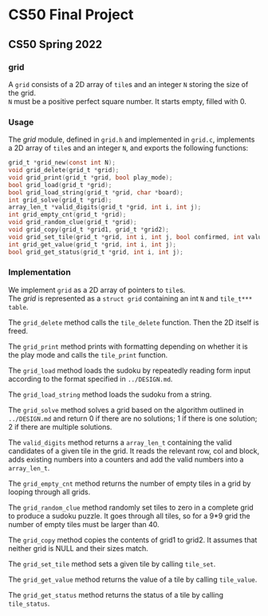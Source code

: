 # CS50 Final Project

## CS50 Spring 2022

### grid

A `grid` consists of a 2D array of `tile`s and an integer `N` storing the size of the grid.  
`N` must be a positive perfect square number.
It starts empty, filled with 0.

### Usage

The *grid* module, defined in `grid.h` and implemented in `grid.c`, implements a 2D array of `tile`s and an integer `N`, and exports the following functions:

```c
grid_t *grid_new(const int N);
void grid_delete(grid_t *grid);
void grid_print(grid_t *grid, bool play_mode);
bool grid_load(grid_t *grid);
bool grid_load_string(grid_t *grid, char *board);
int grid_solve(grid_t *grid);
array_len_t *valid_digits(grid_t *grid, int i, int j);
int grid_empty_cnt(grid_t *grid);
void grid_random_clue(grid_t *grid);
void grid_copy(grid_t *grid1, grid_t *grid2);
void grid_set_tile(grid_t *grid, int i, int j, bool confirmed, int value);
int grid_get_value(grid_t *grid, int i, int j);
bool grid_get_status(grid_t *grid, int i, int j);
```

### Implementation

We implement `grid` as a 2D array of pointers to `tile`s.  
The *grid* is represented as a `struct grid` containing an int `N` and `tile_t*** table`.  

The `grid_delete` method calls the `tile_delete` function. Then the 2D itself is freed.

The `grid_print` method prints with formatting depending on whether it is the play mode and calls the `tile_print` function.

The `grid_load` method loads the sudoku by repeatedly reading form input according to the format specified in `../DESIGN.md`.

The `grid_load_string` method loads the sudoku from a string.

The `grid_solve` method solves a grid based on the algorithm outlined in `../DESIGN.md` and return 0 if there are no solutions; 1 if there is one solution; 2 if there are multiple solutions.

The `valid_digits` method returns a `array_len_t` containing the valid candidates of a given tile in the grid. It reads the relevant row, col and block, adds existing numbers into a counters and add the valid numbers into a `array_len_t`.

The `grid_empty_cnt` method returns the number of empty tiles in a grid by looping through all grids.

The `grid_random_clue` method randomly set tiles to zero in a complete grid to produce a sudoku puzzle. It goes through all tiles, so for a 9*9 grid the number of empty tiles must be larger than 40.

The `grid_copy` method copies the contents of grid1 to grid2. It assumes that neither grid is NULL and their sizes match.

The `grid_set_tile` method sets a given tile by calling `tile_set`.

The `grid_get_value` method returns the value of a tile by calling `tile_value`.

The `grid_get_status` method returns the status of a tile by calling `tile_status`.
